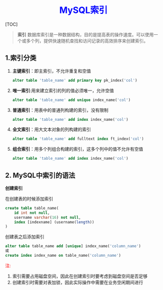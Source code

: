 <center><h1 style="color:blue">MySQL索引</h1></center>

[TOC]

> **索引**   数据库索引是一种数据结构，目的是提高表的操作速度。可以使用一个或多个列，提供快速随机查找和访问记录的高效排序来创建索引。

## 1.索引分类

1. **主键索引**：即主索引，不允许重复和空值

   ```sql
   alter table 'table_name' add primary key pk_index('col')
   ```

   

2. **唯一索引**:用来建立索引的列的值必须唯一，允许空值

   ```sql
   alter table 'table_name' add unique index_name('col')
   ```

   

3. **普通索引**：用表中的普通列构建的索引，没有限制

   ```sql
   alter table 'table_name' add index index_name('col')
   ```

   

4. **全文索引**：用大文本对象的列构建的索引

   ```sql
   alter table 'table_name' add fulltext index ft_index('col')
   ```

   

5. **组合索引**：用多个列组合构建的索引，这多个列中的值不允许有空值

   ```sql
   alter table 'table_name' add index index_name('col')
   ```

## 2. MySQL中索引的语法

**创建索引**

在创建表的时候添加索引

```sql
create table table_name(
	id int not null,
    username varchar(16) not null,
    index [indexname] (username(length))
)
```

创建表之后添加索引

```sql
alter table table_name add [unique] index_name('column_name') 
或
create index index_name on table_name('column_name')
```

<span style="color:red">注:</span>

1. 索引需要占用磁盘空间，因此在创建索引时要考虑到磁盘空间是否足够
2. 创建索引时需要对表加锁，因此实际操作中需要在业务空闲期间进行